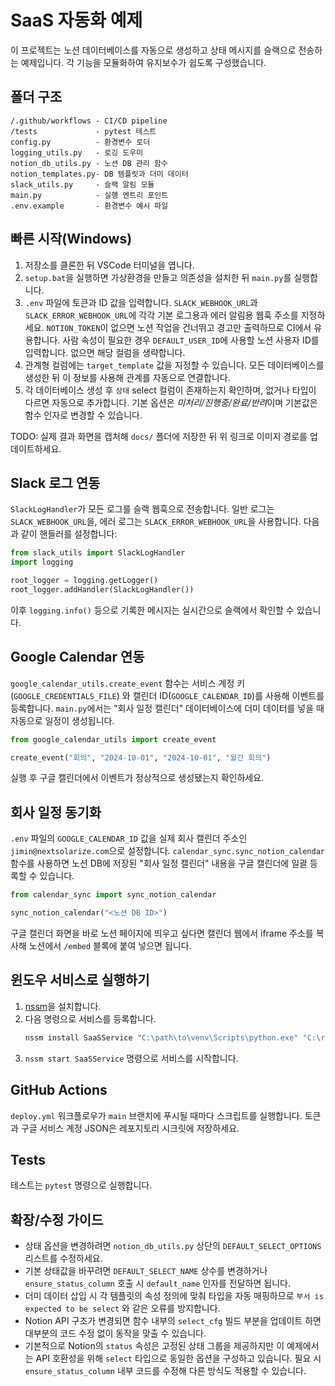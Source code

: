 # SaaS 자동화 예제

이 프로젝트는 노션 데이터베이스를 자동으로 생성하고 상태 메시지를 슬랙으로 전송하는 예제입니다.
각 기능을 모듈화하여 유지보수가 쉽도록 구성했습니다.

## 폴더 구조
```
/.github/workflows - CI/CD pipeline
/tests             - pytest 테스트
config.py          - 환경변수 로더
logging_utils.py   - 로깅 도우미
notion_db_utils.py - 노션 DB 관리 함수
notion_templates.py- DB 템플릿과 더미 데이터
slack_utils.py     - 슬랙 알림 모듈
main.py            - 실행 엔트리 포인트
.env.example       - 환경변수 예시 파일
```

## 빠른 시작(Windows)
1. 저장소를 클론한 뒤 VSCode 터미널을 엽니다.
2. `setup.bat`을 실행하면 가상환경을 만들고 의존성을 설치한 뒤 `main.py`를 실행합니다.
3. `.env` 파일에 토큰과 ID 값을 입력합니다. `SLACK_WEBHOOK_URL`과 `SLACK_ERROR_WEBHOOK_URL`에 각각 기본 로그용과 에러 알림용 웹훅 주소를 지정하세요.
   `NOTION_TOKEN`이 없으면 노션 작업을 건너뛰고 경고만 출력하므로 CI에서 유용합니다.
   사람 속성이 필요한 경우 `DEFAULT_USER_ID`에 사용할 노션 사용자 ID를 입력합니다. 없으면 해당 컬럼을 생략합니다.
4. 관계형 컬럼에는 `target_template` 값을 지정할 수 있습니다. 모든 데이터베이스를 생성한 뒤 이 정보를 사용해 관계를 자동으로 연결합니다.
5. 각 데이터베이스 생성 후 ``상태`` select 컬럼이 존재하는지 확인하며, 없거나 타입이 다르면 자동으로 추가합니다. 기본 옵션은 *미처리/진행중/완료/반려*이며 기본값은 함수 인자로 변경할 수 있습니다.
   
  TODO: 실제 결과 화면을 캡처해 `docs/` 폴더에 저장한 뒤 위 링크로
  이미지 경로를 업데이트하세요.

## Slack 로그 연동
`SlackLogHandler`가 모든 로그를 슬랙 웹훅으로 전송합니다. 일반 로그는
`SLACK_WEBHOOK_URL`을, 에러 로그는 `SLACK_ERROR_WEBHOOK_URL`을 사용합니다.
다음과 같이 핸들러를 설정합니다:

```python
from slack_utils import SlackLogHandler
import logging

root_logger = logging.getLogger()
root_logger.addHandler(SlackLogHandler())
```

이후 `logging.info()` 등으로 기록한 메시지는 실시간으로 슬랙에서 확인할 수
있습니다.

## Google Calendar 연동
`google_calendar_utils.create_event` 함수는 서비스 계정 키(`GOOGLE_CREDENTIALS_FILE`)
와 캘린더 ID(`GOOGLE_CALENDAR_ID`)를 사용해 이벤트를 등록합니다. `main.py`에서는
"회사 일정 캘린더" 데이터베이스에 더미 데이터를 넣을 때 자동으로 일정이 생성됩니다.

```python
from google_calendar_utils import create_event

create_event("회의", "2024-10-01", "2024-10-01", "월간 회의")
```

실행 후 구글 캘린더에서 이벤트가 정상적으로 생성됐는지 확인하세요.

## 회사 일정 동기화
`.env` 파일의 `GOOGLE_CALENDAR_ID` 값을 실제 회사 캘린더 주소인
`jimin@nextsolarize.com`으로 설정합니다. `calendar_sync.sync_notion_calendar`
함수를 사용하면 노션 DB에 저장된 "회사 일정 캘린더" 내용을 구글 캘린더에
일괄 등록할 수 있습니다.

```python
from calendar_sync import sync_notion_calendar

sync_notion_calendar("<노션 DB ID>")
```

구글 캘린더 화면을 바로 노션 페이지에 띄우고 싶다면 캘린더 웹에서 iframe 주소를
복사해 노션에서 `/embed` 블록에 붙여 넣으면 됩니다.

## 윈도우 서비스로 실행하기
1. [nssm](https://nssm.cc/)을 설치합니다.
2. 다음 명령으로 서비스를 등록합니다.
   ```cmd
   nssm install SaaSService "C:\path\to\venv\Scripts\python.exe" "C:\repo\main.py"
   ```
3. `nssm start SaaSService` 명령으로 서비스를 시작합니다.

## GitHub Actions
`deploy.yml` 워크플로우가 `main` 브랜치에 푸시될 때마다 스크립트를 실행합니다. 토큰과 구글 서비스 계정 JSON은 레포지토리 시크릿에 저장하세요.

## Tests
테스트는 `pytest` 명령으로 실행합니다.

## 확장/수정 가이드
* 상태 옵션을 변경하려면 ``notion_db_utils.py`` 상단의 ``DEFAULT_SELECT_OPTIONS``
  리스트를 수정하세요.
* 기본 상태값을 바꾸려면 ``DEFAULT_SELECT_NAME`` 상수를 변경하거나
  ``ensure_status_column`` 호출 시 ``default_name`` 인자를 전달하면 됩니다.
* 더미 데이터 삽입 시 각 템플릿의 속성 정의에 맞춰 타입을 자동 매핑하므로
  ``부서 is expected to be select`` 와 같은 오류를 방지합니다.
* Notion API 구조가 변경되면 함수 내부의 ``select_cfg`` 빌드 부분을
  업데이트 하면 대부분의 코드 수정 없이 동작을 맞출 수 있습니다.
* 기본적으로 Notion의 ``status`` 속성은 고정된 상태 그룹을 제공하지만 이
  예제에서는 API 호환성을 위해 ``select`` 타입으로 동일한 옵션을 구성하고
  있습니다. 필요 시 ``ensure_status_column`` 내부 코드를 수정해 다른 방식도
  적용할 수 있습니다.
